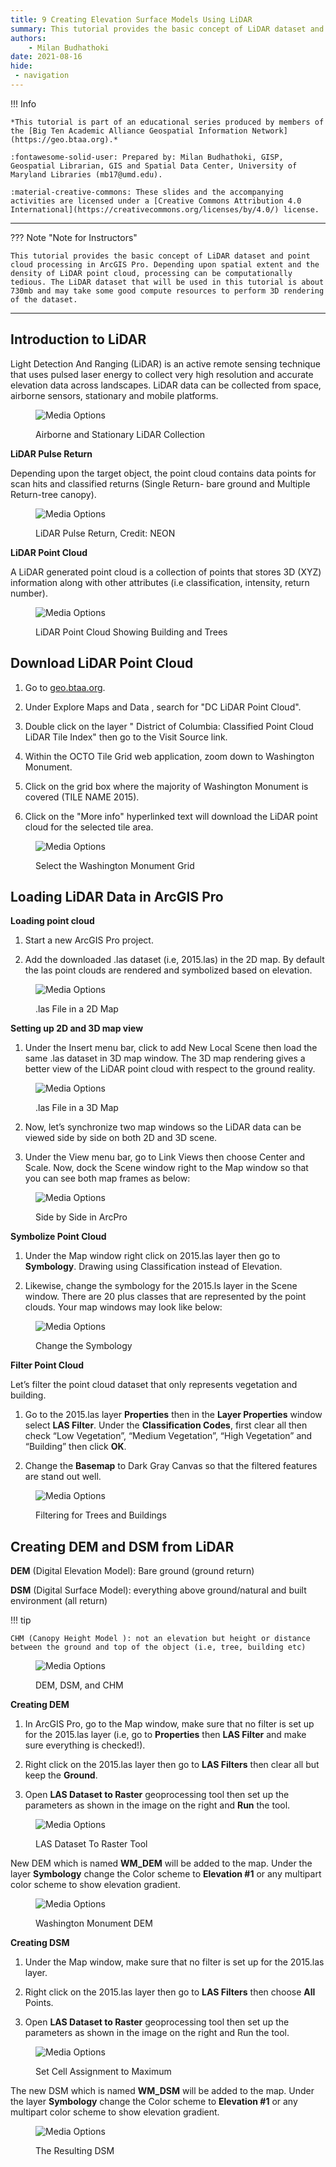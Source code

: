 ```yaml
---
title: 9 Creating Elevation Surface Models Using LiDAR 
summary: This tutorial provides the basic concept of LiDAR dataset and point cloud processing in ArcGIS Pro. Depending upon spatial extent and the density of LiDAR point cloud, processing can be computationally tedious. The LiDAR dataset that will be used in this tutorial is about 730mb and may take some good compute resources to perform 3D rendering of the dataset.
authors:
    - Milan Budhathoki
date: 2021-08-16
hide:
 - navigation
---
```


!!! Info

    *This tutorial is part of an educational series produced by members of the [Big Ten Academic Alliance Geospatial Information Network](https://geo.btaa.org).*

    :fontawesome-solid-user: Prepared by: Milan Budhathoki, GISP, Geospatial Librarian, GIS and Spatial Data Center, University of Maryland Libraries (mb17@umd.edu). 

    :material-creative-commons: These slides and the accompanying activities are licensed under a [Creative Commons Attribution 4.0 International](https://creativecommons.org/licenses/by/4.0/) license.

------------------------------

??? Note "Note for Instructors"

    This tutorial provides the basic concept of LiDAR dataset and point cloud processing in ArcGIS Pro. Depending upon spatial extent and the density of LiDAR point cloud, processing can be computationally tedious. The LiDAR dataset that will be used in this tutorial is about 730mb and may take some good compute resources to perform 3D rendering of the dataset.

------------------------------

## Introduction to LiDAR

Light Detection And Ranging (LiDAR) is an active remote sensing technique that uses pulsed laser energy to collect very high resolution and accurate elevation data across landscapes. LiDAR data can be collected from space, airborne sensors, stationary and mobile platforms.

<figure markdown>

![Media Options](images/lidar-intro.png)<figcaption>Airborne and Stationary LiDAR Collection</figcaption>

</figure>

**LiDAR Pulse Return**

Depending upon the target object, the point cloud contains data points for scan hits and classified returns (Single Return- bare ground and Multiple Return-tree canopy).

<figure markdown>

![Media Options](images/pulse-return.png)<figcaption>LiDAR Pulse Return, Credit: NEON</figcaption>

</figure>

**LiDAR Point Cloud**

A LiDAR generated point cloud is a collection of points that stores 3D (XYZ) information along with other attributes (i.e classification, intensity, return number).

<figure markdown>

![Media Options](images/point-cloud.png)<figcaption>LiDAR Point Cloud Showing Building and Trees</figcaption>

</figure>

## Download LiDAR Point Cloud

1.  Go to [geo.btaa.org](geo.btaa.org).

2.  Under Explore Maps and Data , search for "DC LiDAR Point Cloud".

3.  Double click on the layer " District of Columbia: Classified Point Cloud LiDAR Tile Index" then go to the Visit Source link.

4.  Within the OCTO Tile Grid web application, zoom down to Washington Monument.

5.  Click on the grid box where the majority of Washington Monument is covered (TILE NAME 2015).

6.  Click on the "More info" hyperlinked text will download the LiDAR point cloud for the selected tile area.

<figure markdown>

![Media Options](images/washington-monument-grid.png)<figcaption>Select the Washington Monument Grid</figcaption>

</figure>

## Loading LiDAR Data in ArcGIS Pro

**Loading point cloud**

1.  Start a new ArcGIS Pro project.

2.  Add the downloaded .las dataset (i.e, 2015.las) in the 2D map. By default the las point clouds are rendered and symbolized based on elevation.

<figure markdown>

![Media Options](images/las-2d.png)<figcaption>.las File in a 2D Map</figcaption>

</figure>

**Setting up 2D and 3D map view**

1. Under the Insert menu bar, click to add New Local Scene then load the same .las dataset in 3D map window. The 3D map rendering gives a better view of the LiDAR point cloud with respect to the ground reality.

<figure markdown>

![Media Options](images/las-3d.png)<figcaption>.las File in a 3D Map</figcaption>

</figure>

2. Now, let’s synchronize two map windows so the LiDAR data can be viewed side by side on both 2D and 3D scene.

3.	Under the View menu bar,  go to Link Views then choose 
Center and Scale. Now, dock the Scene window right to the Map
 window so that you can see both map frames as below:

<figure markdown>

![Media Options](images/side-by-side.png)<figcaption>Side by Side in ArcPro</figcaption>

</figure>

**Symbolize Point Cloud**

1. Under the Map window right click on 2015.las layer then go to **Symbology**. Drawing using Classification instead of Elevation.

2. Likewise, change the symbology for the 2015.ls layer in the Scene window. There are 20 plus classes that are represented by the point clouds. Your map windows may look like below:

<figure markdown>

![Media Options](images/symbolize-point-cloud.png)<figcaption>Change the Symbology</figcaption>

</figure>

**Filter Point Cloud**

Let’s filter the point cloud dataset that only represents vegetation and building.

1. Go to the 2015.las layer **Properties** then in the **Layer Properties** window select **LAS Filter**. Under the **Classification Codes**, first clear all then check  “Low Vegetation”, “Medium Vegetation”, “High Vegetation” and “Building” then click **OK**.

2. Change the **Basemap** to Dark Gray Canvas so that the filtered features are stand out well.

<figure markdown>

![Media Options](images/filter-point-cloud.png)<figcaption>Filtering for Trees and Buildings</figcaption>

</figure>

## Creating DEM and DSM from LiDAR

**DEM** (Digital Elevation Model): Bare ground (ground return)

**DSM** (Digital Surface Model): everything above ground/natural and built environment (all return)

!!! tip

    CHM (Canopy Height Model ): not an elevation but height or distance between the ground and top of the object (i.e, tree, building etc) 

<figure markdown>

![Media Options](images/dem-dsm-chm.png)<figcaption>DEM, DSM, and CHM</figcaption>

</figure>

**Creating DEM**

1. In ArcGIS Pro, go to the Map window, make sure that no filter is set up for the 2015.las layer (i.e, go to **Properties** then **LAS Filter** and make sure everything is checked!).

2. Right click on the 2015.las layer then go to **LAS Filters** then clear all but keep the **Ground**.

3. Open **LAS Dataset to Raster** geoprocessing tool then set up the parameters as shown in the image on the right and **Run** the tool.

<figure markdown>

![Media Options](images/las-to-raster.png)<figcaption>LAS Dataset To Raster Tool</figcaption>

</figure>

New DEM which is named **WM_DEM** will be added to the map. Under the layer **Symbology** change the Color scheme to **Elevation #1** or any multipart color scheme to show elevation gradient. 

<figure markdown>

![Media Options](images/wash-mon-dem.png)<figcaption>Washington Monument DEM</figcaption>

</figure>

**Creating DSM**

1. Under the Map window, make sure that no filter is set up for the 2015.las layer.

2. Right click on the 2015.las layer then go to **LAS Filters** then choose **All** Points.

3. Open **LAS Dataset to Raster** geoprocessing tool then set up the parameters as shown in the image on the right and Run the tool.

<figure markdown>

![Media Options](images/las-to-raster-max.png)<figcaption>Set Cell Assignment to Maximum</figcaption>

</figure>

The new DSM which is named **WM_DSM** will be added to the map. Under the layer **Symbology** change the Color scheme to **Elevation #1** or any multipart color scheme to show elevation gradient. 

<figure markdown>

![Media Options](images/output-dsm.png)<figcaption>The Resulting DSM</figcaption>

</figure>